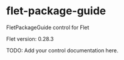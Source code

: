 # flet-package-guide
FletPackageGuide control for Flet

Flet version: 0.28.3

TODO: Add your control documentation here.